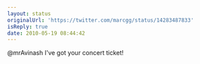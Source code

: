```yaml
---
layout: status
originalUrl: 'https://twitter.com/marcgg/status/14283487833'
isReply: true
date: 2010-05-19 08:44:42
---
```


@mrAvinash I've got your concert ticket!
